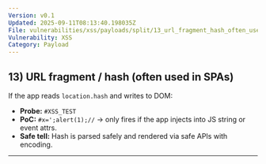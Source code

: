 ```yaml
---
Version: v0.1
Updated: 2025-09-11T08:13:40.198035Z
File: vulnerabilities/xss/payloads/split/13_url_fragment_hash_often_used_in_spas.md
Vulnerability: XSS
Category: Payload
---
```

## 13) **URL fragment / hash** (often used in SPAs)
If the app reads `location.hash` and writes to DOM:

- **Probe:** `#XSS_TEST`
- **PoC:** `#x=';alert(1);//` → only fires if the app injects into JS string or event attrs.
- **Safe tell:** Hash is parsed safely and rendered via safe APIs with encoding.

---